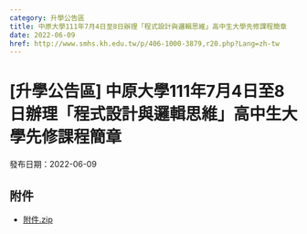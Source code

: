```yaml
---
category: 升學公告區
title: 中原大學111年7月4日至8日辦理「程式設計與邏輯思維」高中生大學先修課程簡章
date: 2022-06-09
href: http://www.smhs.kh.edu.tw/p/406-1000-3879,r20.php?Lang=zh-tw
---
```


# [升學公告區] 中原大學111年7月4日至8日辦理「程式設計與邏輯思維」高中生大學先修課程簡章

發布日期：2022-06-09



## 附件

- [附件.zip](https://www.smhs.kh.edu.tw/app/index.php?Action=downloadfile&file=WVhSMFlXTm9MemsyTDNCMFlWOHpOall5WHpVMk5EQXlOak5mTXpJM05USXVlbWx3&fname=DGGGROTSYWQO41XX50LKSWHGRK30OOLKDGUWTSKK4125MLVWKPROVTPOUSSSPKPO)

